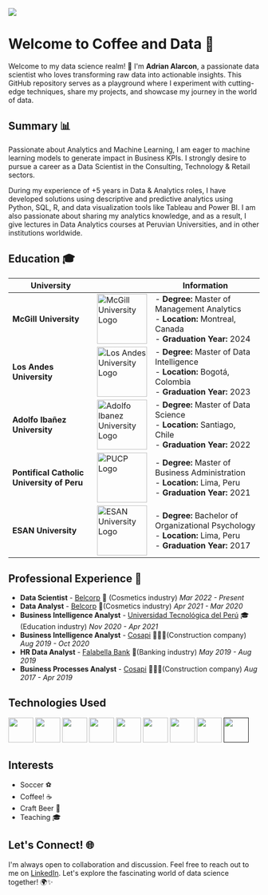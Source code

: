 ![](https://komarev.com/ghpvc/?username=AugustoAH&color=blue)

# Welcome to Coffee and Data 🚀

Welcome to my data science realm! 👋 I'm **Adrian Alarcon**, a passionate data scientist who loves transforming raw data into actionable insights. This GitHub repository serves as a playground where I experiment with cutting-edge techniques, share my projects, and showcase my journey in the world of data.


## Summary 📊

Passionate about Analytics and Machine Learning, I am eager to machine learning models to generate impact in Business KPIs. I strongly desire to pursue a career as a Data Scientist in the Consulting, Technology & Retail sectors.

During my experience of +5 years in Data & Analytics roles, I have developed solutions using descriptive and predictive analytics using Python, SQL, R, and data visualization tools like Tableau and Power BI. I am also passionate about sharing my analytics knowledge, and as a result, I give lectures in Data Analytics courses at Peruvian Universities, and in other institutions worldwide.

## Education 🎓

| University                         |                                  | Information                                    |
| ---------------------------------- | ----------------------------------------- | ---------------------------------------------- |
| **McGill University**              | <img src="mcgill.png" alt="McGill University Logo" width="100"> | - **Degree:** Master of Management Analytics<br>- **Location:** Montreal, Canada<br>- **Graduation Year:** 2024 |
| **Los Andes University**           | <img src="losandes.png" alt="Los Andes University Logo" width="100"> | - **Degree:** Master of Data Intelligence<br>- **Location:** Bogotá, Colombia<br>- **Graduation Year:** 2023 |
| **Adolfo Ibañez University**           | <img src="https://carleton.ca/isso/wp-content/uploads/UAI.jpg" alt="Adolfo Ibanez University Logo" width="100"> | - **Degree:** Master of Data Science<br>- **Location:** Santiago, Chile<br>- **Graduation Year:** 2022 |
| **Pontifical Catholic University of Peru** | <img src="pucp.jpeg" alt="PUCP Logo" width="100"> | - **Degree:** Master of Business Administration<br>- **Location:** Lima, Peru<br>- **Graduation Year:** 2021 |
| **ESAN University**                | <img src="esan.jpeg" alt="ESAN University Logo" width="100"> | - **Degree:** Bachelor of Organizational Psychology<br>- **Location:** Lima, Peru<br>- **Graduation Year:** 2017 |


## Professional Experience 💼

* **Data Scientist** - [Belcorp](https://www.belcorp.biz/en/) 💄 (Cosmetics industry) *Mar 2022 - Present*
* **Data Analyst** - [Belcorp](https://www.belcorp.biz/en/) 💄(Cosmetics industry) *Apr 2021 - Mar 2020*
* **Business Intelligence Analyst** - [Universidad Tecnológica del Perú](https://www.utp.edu.pe/web/?utm_source=google&utm_medium=cpc&utm_campaign=consideration_todas_search_trafico_lima-provincias_aon_utp&utm_term=todas_lima-provincias_kw-exacta-utp&utm_content=rsa&gad_source=1&gclid=EAIaIQobChMIi9_6xu_OgwMVLmNHAR1QUQE8EAAYASAAEgJVOvD_BwE) 🎓(Education industry) *Nov 2020 - Apr 2021*
* **Business Intelligence Analyst** - [Cosapi](https://www.cosapi.com.pe/Site/Index.aspx?aID=430) 👷🏼‍♂️(Construction company) *Aug 2019 - Oct 2020*
* **HR Data Analyst** - [Falabella Bank](https://www.bancofalabella.pe/) 🏦(Banking industry) *May 2019 - Aug 2019*
* **Business Processes Analyst** - [Cosapi](https://www.cosapi.com.pe/Site/Index.aspx?aID=430) 👷🏼‍♂️(Construction company) *Aug 2017 - Apr 2019*





<!--
### Data Scientist | Belcorp | *Mar 2022 - Present*

- Developed Machine Learning models to predict demand of beauty products sold in digital channels, resulting in error reduction of 36% allowing to improve accuracy of stock forecasting for supply chain
- Conducted exploratory Machine Learning techniques to uncover patterns and trends allowing to improve model performance for demand forecasting and reducing bias by 33%
- Participated in company’s digital transformation by implementing Auto Machine Learning Platform enabling non-technical team members from Logistics, Commercial and Finance departments to independently perform predictive modeling
- Collaborated with stakeholders and cross-functional teams such as VPs, Product Managers, and Product Owners to identify potential business improvements aimed to reduce cost and improve efficiency
Data

### Data Analyst | Belcorp | *Apr 2021 - Mar 2020*

- Established comprehensive data collection strategy for e-commerce features by proposing new methods to measure impact; gathered data on KPIs established and prioritized in collaboration with stakeholders and Product Managers
- Developed Machine Learning models for product recommendations to e-commerce customers; improving conversion rate by 20% and optimized personalization algorithms to increase attributable sales by 5%
- Designed dashboards to convert digital and commercial data into actionable insights, helping to prioritize new features developed in e-commerce platform that led to an increase of 5% in conversion rate

### Business Intelligence Analyst | Universidad Tecnologica del Peru | *Nov 2020 - Apr 2021*

- Aggregated information from commercial area and created user-friendly dashboards, encouraging utilization, achieving a 90% adoption rate among stakeholders
- Implemented Extract-Transform-Load procedures to amass data from CRM Dynamics 365, ERP Oracle PS, Google Analytics, and Facebook Ads, resulting in comprehensive collection of all commercial data

## Projects 🚀

### [Project 1 Name]

- Description: [Brief Description of the Project]
- Technologies Used: [List of Technologies/Languages]
- [Link to Project Repository]

### [Project 2 Name]

- Description: [Brief Description of the Project]
- Technologies Used: [List of Technologies/Languages]
- [Link to Project Repository]

-->
## Technologies Used

[<img src="https://cdn.jsdelivr.net/gh/devicons/devicon/icons/python/python-original-wordmark.svg" height="50" />](https://www.python.org/)
[<img src="https://cdn.jsdelivr.net/gh/devicons/devicon/icons/rstudio/rstudio-original.svg" height="50" />](https://www.rstudio.com/)
[<img src="https://cdn.jsdelivr.net/gh/devicons/devicon/icons/html5/html5-original.svg" height="50" />](https://developer.mozilla.org/en-US/docs/Web/Guide/HTML/HTML5)
[<img src="https://cdn.jsdelivr.net/gh/devicons/devicon/icons/django/django-plain.svg" height="50" />](https://www.djangoproject.com/)
[<img src="https://cdn.jsdelivr.net/gh/devicons/devicon/icons/mysql/mysql-original-wordmark.svg" height="50" />](https://www.mysql.com/)
[<img src="https://cdn.jsdelivr.net/gh/devicons/devicon/icons/microsoftsqlserver/microsoftsqlserver-plain-wordmark.svg" height="50" />](https://www.microsoft.com/en-us/sql-server/)
[<img src="https://cdn.jsdelivr.net/gh/devicons/devicon/icons/amazonwebservices/amazonwebservices-original-wordmark.svg" height="50" />](https://aws.amazon.com/)
[<img src="https://cdn.jsdelivr.net/gh/devicons/devicon/icons/googlecloud/googlecloud-original-wordmark.svg" height="50" />](https://cloud.google.com/)
[<img src="https://cdn.jsdelivr.net/gh/devicons/devicon/icons/flask/flask-original-wordmark.svg" height="50"/>]()

## Interests
* Soccer ⚽️
* Coffee! ☕️
* Craft Beer 🍺
* Teaching 🎓

## Let's Connect! 🌐

I'm always open to collaboration and discussion. Feel free to reach out to me on [LinkedIn](https://www.linkedin.com/in/carlosadrianalarcon/?locale=en_US). Let's explore the fascinating world of data science together! 🌍✨
